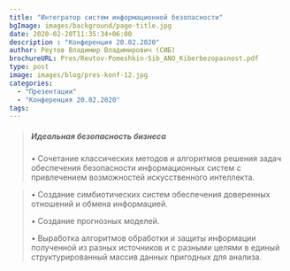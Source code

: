 ```yaml
---
title: "Интегратор систем информационной безопасности"
bgImage: images/background/page-title.jpg
date: 2020-02-20T11:35:34+06:00
description : "Конференция 20.02.2020"
author: Реутов Владимир Владимирович (СИБ)
brochureURL: Pres/Reutov-Pomeshkin-Sib_ANO_Kiberbezopasnost.pdf
type: post
image: images/blog/pres-konf-12.jpg
categories: 
  - "Презентации"
  - "Конференция 20.02.2020"
tags:
---
```


>##### Идеальная безопасность бизнеса
>  
> • Сочетание классических методов и алгоритмов решения задач обеспечения безопасности информационных систем с привлечением возможностей искусственного интеллекта.

> • Создание симбиотических систем обеспечения доверенных отношений и обмена информацией.
> 
> • Создание прогнозных моделей.
>
> • Выработка алгоритмов обработки и защиты информации полученной из разных источников и с разными целями в единый структурированный массив данных пригодных для анализа.

